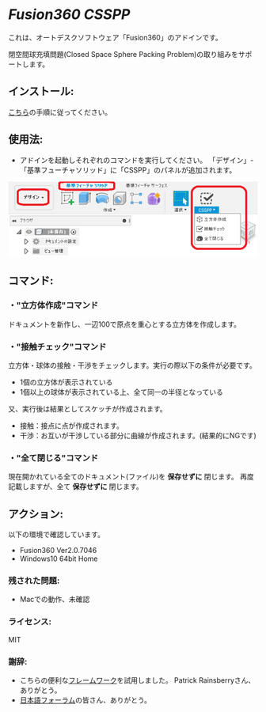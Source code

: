 # ***Fusion360 CSSPP***

これは、オートデスクソフトウェア「Fusion360」のアドインです。

閉空間球充填問題(Closed Space Sphere Packing Problem)の取り組みをサポートします。

## インストール:
[こちら](https://knowledge.autodesk.com/ja/support/fusion-360/troubleshooting/caas/sfdcarticles/sfdcarticles/JPN/How-to-install-an-ADD-IN-and-Script-in-Fusion-360.html)の手順に従ってください。

## 使用法:

+ アドインを起動しそれぞれのコマンドを実行してください。
「デザイン」-「基準フューチャソリッド」に「CSSPP」のパネルが追加されます。

<img src="./resources/panel.png">

## コマンド:

### ・"立方体作成"コマンド
ドキュメントを新作し、一辺100で原点を重心とする立方体を作成します。

### ・"接触チェック"コマンド
立方体・球体の接触・干渉をチェックします。実行の際以下の条件が必要です。
+ 1個の立方体が表示されている
+ 1個以上の球体が表示されている上、全て同一の半径となっている

又、実行後は結果としてスケッチが作成されます。
+ 接触：接点に点が作成されます。
+ 干渉：お互いが干渉している部分に曲線が作成されます。(結果的にNGです)

### ・"全て閉じる"コマンド
現在開かれている全てのドキュメント(ファイル)を **保存せずに** 閉じます。
再度記載しますが、全て **保存せずに** 閉じます。

## アクション:
以下の環境で確認しています。
 + Fusion360 Ver2.0.7046
 + Windows10 64bit Home

### 残された問題:
+ Macでの動作、未確認

### ライセンス:
MIT

### 謝辞:
+ こちらの便利な[フレームワーク](https://github.com/tapnair/Fusion360AddinSkeleton)を試用しました。
 Patrick Rainsberryさん、ありがとう。
+ [日本語フォーラム](https://forums.autodesk.com/t5/fusion-360-ri-ben-yu/bd-p/707)の皆さん、ありがとう。